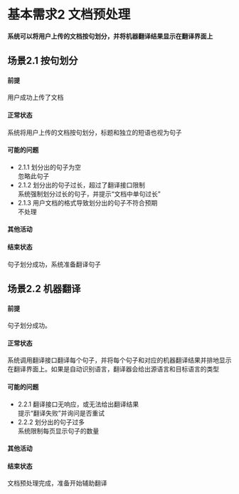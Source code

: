 # 基本需求2 文档预处理
#### 系统可以将用户上传的文档按句划分，并将机器翻译结果显示在翻译界面上
## 场景2.1 按句划分
#### 前提
用户成功上传了文档
#### 正常状态
系统将用户上传的文档按句划分，标题和独立的短语也视为句子
#### 可能的问题
- 2.1.1 划分出的句子为空<br>
  忽略此句子
- 2.1.2 划分出的句子过长，超过了翻译接口限制<br>
  系统强制划分过长的句子，并提示“文档中单句过长”
- 2.1.3 用户文档的格式导致划分出的句子不符合预期<br>
  不处理
#### 其他活动
#### 结束状态
句子划分成功，系统准备翻译句子
## 场景2.2 机器翻译
#### 前提
句子划分成功。
#### 正常状态
系统调用翻译接口翻译每个句子，并将每个句子和对应的机器翻译结果并排地显示在翻译界面上。如果是自动识别语言，翻译器会给出源语言和目标语言的类型
#### 可能的问题
- 2.2.1 翻译接口无响应，或无法给出翻译结果<br>
  提示“翻译失败”并询问是否重试
- 2.2.2 划分出的句子过多<br>
  系统限制每页显示句子的数量
#### 其他活动
#### 结束状态
文档预处理完成，准备开始辅助翻译
